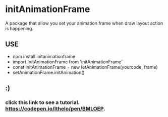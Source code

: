 # initAnimationFrame
A package that allow you set your animation frame when draw layout action is happening.

## USE

* npm install initanimationframe
* import InitAnimationFrame from 'initAnimationFrame'
* const initAnimationFrame = new IetAnimationFrame(yourcode, frame)
* setAnimationFrame.initAnimation()

## :)

### click this link to see a tutorial.  https://codepen.io/lthelo/pen/BMLOEP.
